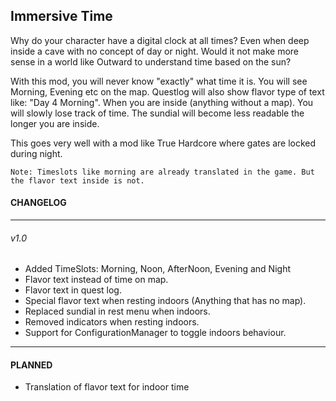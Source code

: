 ## Immersive Time

Why do your character have a digital clock at all times? Even when deep inside a cave with no concept of day or night. Would it not make more sense in a world like Outward to understand time based on the sun?

With this mod, you will never know "exactly" what time it is. You will see Morning, Evening etc on the map.
Questlog will also show flavor type of text like: "Day 4 Morning".
When you are inside (anything without a map). You will slowly lose track of time. The sundial will become less readable the longer you are inside.

This goes very well with a mod like True Hardcore where gates are locked during night.
```
Note: Timeslots like morning are already translated in the game. But the flavor text inside is not.
```
#### CHANGELOG

---
###### v1.0
* Added TimeSlots: Morning, Noon, AfterNoon, Evening and Night
* Flavor text instead of time on map.
* Flavor text in quest log.
* Special flavor text when resting indoors (Anything that has no map).
* Replaced sundial in rest menu when indoors.
* Removed indicators when resting indoors.
* Support for ConfigurationManager to toggle indoors behaviour.
---
#### PLANNED
* Translation of flavor text for indoor time